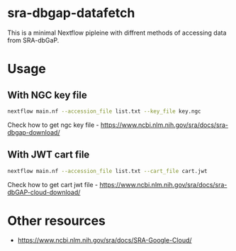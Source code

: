 # sra-dbgap-datafetch

This is a minimal Nextflow pipleine with diffrent methods of accessing data from SRA-dbGaP.

# Usage

## With NGC key file

```bash
nextflow main.nf --accession_file list.txt --key_file key.ngc
```

Check how to get ngc key file - https://www.ncbi.nlm.nih.gov/sra/docs/sra-dbgap-download/

## With JWT cart file


```bash
nextflow main.nf --accession_file list.txt --cart_file cart.jwt
```

Check how to get cart jwt file - https://www.ncbi.nlm.nih.gov/sra/docs/sra-dbGAP-cloud-download/

# Other resources
* https://www.ncbi.nlm.nih.gov/sra/docs/SRA-Google-Cloud/
